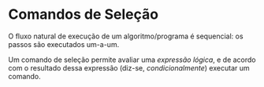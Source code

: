# Comandos de Seleção

O fluxo natural de execução de um algoritmo/programa é sequencial: os passos são executados um-a-um.

Um comando de seleção permite avaliar uma *expressão lógica*, e de acordo com o resultado dessa expressão
(diz-se, *condicionalmente*) executar um comando.



